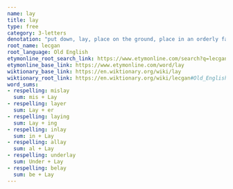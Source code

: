 ```yaml
---
name: lay
title: lay
type: free
category: 3-letters
denotation: "put down, lay, place on the ground, place in an orderly fashion"
root_name: lecgan
root_language: Old English
etymonline_root_search_link: https://www.etymonline.com/search?q=lecgan
etymonline_base_link: https://www.etymonline.com/word/lay
wiktionary_base_link: https://en.wiktionary.org/wiki/lay
wiktionary_root_link: https://en.wiktionary.org/wiki/lecgan#Old_English
word_sums:
- respelling: mislay
  sum: mis + Lay
- respelling: layer
  sum: Lay + er
- respelling: laying
  sum: Lay + ing
- respelling: inlay
  sum: in + Lay
- respelling: allay
  sum: al + Lay
- respelling: underlay
  sum: Under + Lay
- respelling: belay
  sum: be + Lay
---
```

